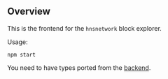 ## Overview

This is the frontend for the `hnsnetwork` block explorer. 

Usage:

`npm start`

You need to have types ported from the [backend](https://github.com/handshake-labs/blockexplorer). 

